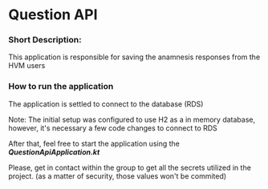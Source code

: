 # Question API

### Short Description:
This application is responsible for saving the anamnesis responses from the HVM users

### How to run the application

The application is settled to connect to the database (RDS)

Note: The initial setup was configured to use H2 as a in memory database, however, it's necessary a few code changes to connect to RDS

After that, feel free to start the application using the _**QuestionApiApplication.kt**_

Please, get in contact within the group to get all the secrets utilized in the project.
(as a matter of security, those values won't be commited)
